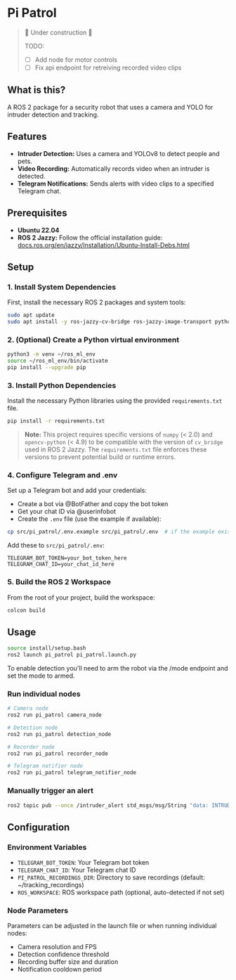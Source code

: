 # Pi Patrol


> 🚧 Under construction 🚧 
>
>   TODO:
> - [ ] Add node for motor controls
> - [ ] Fix api endpoint for retreiving recorded video clips


## What is this?

A ROS 2 package for a security robot that uses a camera and YOLO for intruder detection and tracking.

## Features

- **Intruder Detection:** Uses a camera and YOLOv8 to detect people and pets.
- **Video Recording:** Automatically records video when an intruder is detected.
- **Telegram Notifications:** Sends alerts with video clips to a specified Telegram chat.

## Prerequisites

- **Ubuntu 22.04**
- **ROS 2 Jazzy:** Follow the official installation guide: [docs.ros.org/en/jazzy/Installation/Ubuntu-Install-Debs.html](https://docs.ros.org/en/jazzy/Installation/Ubuntu-Install-Debs.html)

## Setup

### 1. Install System Dependencies

First, install the necessary ROS 2 packages and system tools:

```bash
sudo apt update
sudo apt install -y ros-jazzy-cv-bridge ros-jazzy-image-transport python3-pip python3.12-venv ffmpeg
```

### 2. (Optional) Create a Python virtual environment

```bash
python3 -m venv ~/ros_ml_env
source ~/ros_ml_env/bin/activate
pip install --upgrade pip
```

### 3. Install Python Dependencies

Install the necessary Python libraries using the provided `requirements.txt` file.

```bash
pip install -r requirements.txt
```

> **Note:** This project requires specific versions of `numpy` (< 2.0) and `opencv-python` (< 4.9) to be compatible with the version of `cv_bridge` used in ROS 2 Jazzy. The `requirements.txt` file enforces these versions to prevent potential build or runtime errors.

### 4. Configure Telegram and .env

Set up a Telegram bot and add your credentials:

- Create a bot via @BotFather and copy the bot token
- Get your chat ID via @userinfobot
- Create the `.env` file (use the example if available):

```bash
cp src/pi_patrol/.env.example src/pi_patrol/.env  # if the example exists
```

Add these to `src/pi_patrol/.env`:

```
TELEGRAM_BOT_TOKEN=your_bot_token_here
TELEGRAM_CHAT_ID=your_chat_id_here
```

### 5. Build the ROS 2 Workspace

From the root of your project, build the workspace:

```bash
colcon build
```

## Usage

```bash
source install/setup.bash
ros2 launch pi_patrol pi_patrol.launch.py
```

To enable detection you'll need to arm the robot via the /mode endpoint and set the mode to armed.


### Run individual nodes

```bash
# Camera node
ros2 run pi_patrol camera_node

# Detection node
ros2 run pi_patrol detection_node

# Recorder node
ros2 run pi_patrol recorder_node

# Telegram notifier node
ros2 run pi_patrol telegram_notifier_node
```

### Manually trigger an alert

```bash
ros2 topic pub --once /intruder_alert std_msgs/msg/String "data: INTRUDER_DETECTED"
```

## Configuration

### Environment Variables

- `TELEGRAM_BOT_TOKEN`: Your Telegram bot token
- `TELEGRAM_CHAT_ID`: Your Telegram chat ID
- `PI_PATROL_RECORDINGS_DIR`: Directory to save recordings (default: ~/tracking_recordings)
- `ROS_WORKSPACE`: ROS workspace path (optional, auto-detected if not set)

### Node Parameters

Parameters can be adjusted in the launch file or when running individual nodes:

- Camera resolution and FPS
- Detection confidence threshold
- Recording buffer size and duration
- Notification cooldown period
